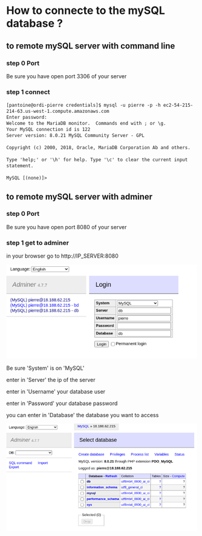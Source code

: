 # How to connecte to the mySQL database ?

## to remote mySQL server with command line

### step 0 Port

Be sure you have open port 3306 of your server

### step 1 connect

    [pantoine@ordi-pierre credentials]$ mysql -u pierre -p -h ec2-54-215-214-63.us-west-1.compute.amazonaws.com
    Enter password: 
    Welcome to the MariaDB monitor.  Commands end with ; or \g.
    Your MySQL connection id is 122
    Server version: 8.0.21 MySQL Community Server - GPL

    Copyright (c) 2000, 2018, Oracle, MariaDB Corporation Ab and others.

    Type 'help;' or '\h' for help. Type '\c' to clear the current input statement.

    MySQL [(none)]>

## to remote mySQL server with adminer

### step 0 Port

Be sure you have open port 8080 of your server

### step 1 get to adminer

in your browser go to http://IP_SERVER:8080

![adminer login page ](../images/adminer_login_page.png)

Be sure 'System' is on 'MySQL'

enter in 'Server' the ip of the server

enter in 'Username' your database user

enter in 'Password' your database password

you can enter in 'Database' the database you want to access

![adminer home ](../images/adminer_home.png)
